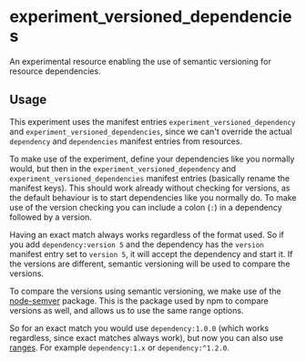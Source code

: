 # experiment_versioned_dependencies
An experimental resource enabling the use of semantic versioning for resource dependencies.

## Usage
This experiment uses the manifest entries `experiment_versioned_dependency` and `experiment_versioned_dependencies`, since we can't override the actual `dependency` and `dependencies` manifest entries from resources.

To make use of the experiment, define your dependencies like you normally would, but then in the `experiment_versioned_dependency` and `experiment_versioned_dependencies` manifest entries (basically rename the manifest keys). This should work already without checking for versions, as the default behaviour is to start dependencies like you normally do. To make use of the version checking you can include a colon (`:`) in a dependency followed by a version.

Having an exact match always works regardless of the format used. So if you add `dependency:version 5` and the dependency has the `version` manifest entry set to `version 5`, it will accept the dependency and start it. If the versions are different, semantic versioning will be used to compare the versions.

To compare the versions using semantic versioning, we make use of the [node-semver](https://github.com/npm/node-semver) package. This is the package used by npm to compare versions as well, and allows us to use the same range options.

So for an exact match you would use `dependency:1.0.0` (which works regardless, since exact matches always work), but now you can also use [ranges](https://github.com/npm/node-semver?tab=readme-ov-file#ranges). For example `dependency:1.x` or `dependency:^1.2.0`.
